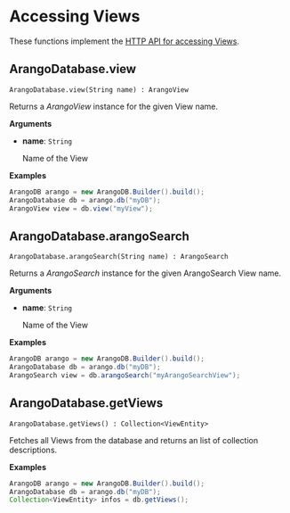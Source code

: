 # Accessing Views

These functions implement the
[HTTP API for accessing Views](https://www.arangodb.com/docs/stable/http/views.html).

## ArangoDatabase.view

`ArangoDatabase.view(String name) : ArangoView`

Returns a _ArangoView_ instance for the given View name.

**Arguments**

- **name**: `String`

  Name of the View

**Examples**

```Java
ArangoDB arango = new ArangoDB.Builder().build();
ArangoDatabase db = arango.db("myDB");
ArangoView view = db.view("myView");
```

## ArangoDatabase.arangoSearch

`ArangoDatabase.arangoSearch(String name) : ArangoSearch`

Returns a _ArangoSearch_ instance for the given ArangoSearch View name.

**Arguments**

- **name**: `String`

  Name of the View

**Examples**

```Java
ArangoDB arango = new ArangoDB.Builder().build();
ArangoDatabase db = arango.db("myDB");
ArangoSearch view = db.arangoSearch("myArangoSearchView");
```

## ArangoDatabase.getViews

`ArangoDatabase.getViews() : Collection<ViewEntity>`

Fetches all Views from the database and returns an list of collection descriptions.

**Examples**

```Java
ArangoDB arango = new ArangoDB.Builder().build();
ArangoDatabase db = arango.db("myDB");
Collection<ViewEntity> infos = db.getViews();
```

